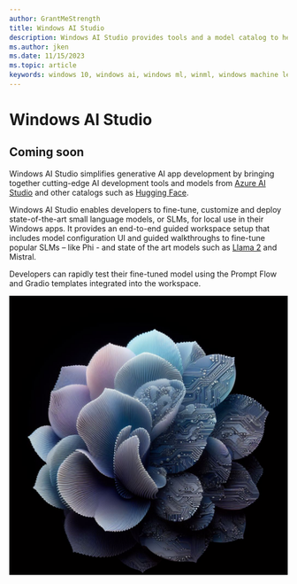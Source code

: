 ```yaml
---
author: GrantMeStrength
title: Windows AI Studio
description: Windows AI Studio provides tools and a model catalog to help jumpstart local AI development and deployment on Windows.
ms.author: jken
ms.date: 11/15/2023
ms.topic: article
keywords: windows 10, windows ai, windows ml, winml, windows machine learning
---
```


# Windows AI Studio


## Coming soon

Windows AI Studio simplifies generative AI app development by bringing together cutting-edge AI development tools and models from [Azure AI Studio](https://azure.microsoft.com/products/ai-studio) and other catalogs such as [Hugging Face](https://huggingface.co).

Windows AI Studio enables developers to fine-tune, customize and deploy state-of-the-art small language models, or SLMs, for local use in their Windows apps. It provides an end-to-end guided workspace setup that includes model configuration UI and guided walkthroughs to fine-tune popular SLMs – like Phi - and state of the art models such as [Llama 2](https://blogs.windows.com/windowsdeveloper/2023/11/15/announcing-preview-support-for-llama-2-in-directml/) and Mistral.

Developers can rapidly test their fine-tuned model using the Prompt Flow and Gradio templates integrated into the workspace.

![Windows ML graphic](../images/winml_flower.png)
